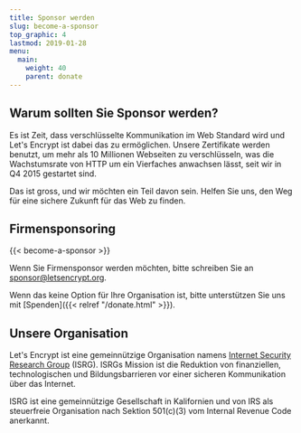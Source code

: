 ```yaml
---
title: Sponsor werden
slug: become-a-sponsor
top_graphic: 4
lastmod: 2019-01-28
menu:
  main:
    weight: 40
    parent: donate
---
```


## Warum sollten Sie Sponsor werden?

Es ist Zeit, dass verschlüsselte Kommunikation im Web Standard wird und Let's Encrypt
ist dabei das zu ermöglichen. Unsere Zertifikate werden benutzt, um mehr als 10 Millionen
Webseiten zu verschlüsseln,  was die Wachstumsrate von HTTP um ein Vierfaches anwachsen
lässt, seit wir in Q4 2015 gestartet sind.

Das ist gross, und wir möchten ein Teil davon sein. Helfen Sie uns, den Weg für eine
sichere Zukunft für das Web zu finden.

## Firmensponsoring


{{< become-a-sponsor >}}

Wenn Sie Firmensponsor werden möchten, bitte schreiben Sie an [sponsor@letsencrypt.org](mailto:sponsor@letsencrypt.org).

Wenn das keine Option für Ihre Organisation ist, bitte unterstützen Sie uns mit [Spenden]({{< relref "/donate.html" >}}).

## Unsere Organisation

Let's Encrypt ist eine gemeinnützige Organisation namens [Internet Security Research Group](https://www.abetterinternet.org/) (ISRG).
ISRGs Mission ist die Reduktion von finanziellen, technologischen und Bildungsbarrieren vor einer sicheren
Kommunikation über das Internet.

ISRG ist eine gemeinnützige Gesellschaft in Kalifornien und von IRS als
steuerfreie Organisation nach Sektion 501(c)(3) vom Internal Revenue Code anerkannt.
